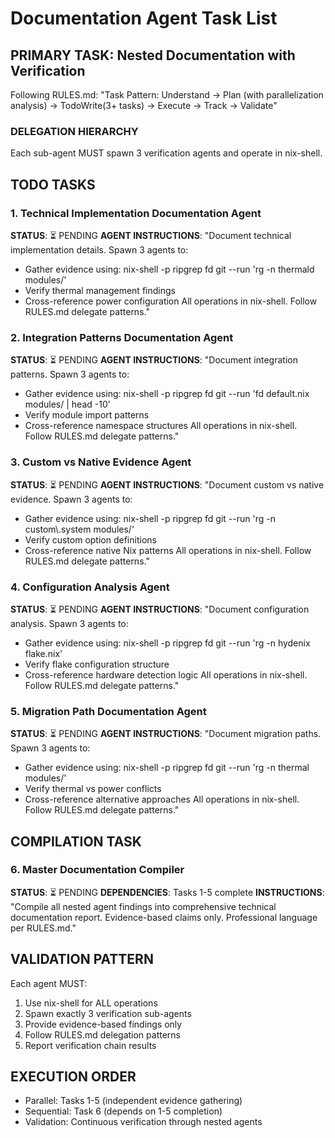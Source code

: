 # Documentation Agent Task List

## PRIMARY TASK: Nested Documentation with Verification

Following RULES.md: "Task Pattern: Understand → Plan (with parallelization analysis) → TodoWrite(3+ tasks) → Execute → Track → Validate"

### DELEGATION HIERARCHY

Each sub-agent MUST spawn 3 verification agents and operate in nix-shell.

## TODO TASKS

### 1. Technical Implementation Documentation Agent
**STATUS**: ⏳ PENDING
**AGENT INSTRUCTIONS**:
"Document technical implementation details. Spawn 3 agents to:
- Gather evidence using: nix-shell -p ripgrep fd git --run 'rg -n thermald modules/'
- Verify thermal management findings
- Cross-reference power configuration
All operations in nix-shell. Follow RULES.md delegate patterns."

### 2. Integration Patterns Documentation Agent
**STATUS**: ⏳ PENDING
**AGENT INSTRUCTIONS**:
"Document integration patterns. Spawn 3 agents to:
- Gather evidence using: nix-shell -p ripgrep fd git --run 'fd default.nix modules/ | head -10'
- Verify module import patterns
- Cross-reference namespace structures
All operations in nix-shell. Follow RULES.md delegate patterns."

### 3. Custom vs Native Evidence Agent
**STATUS**: ⏳ PENDING
**AGENT INSTRUCTIONS**:
"Document custom vs native evidence. Spawn 3 agents to:
- Gather evidence using: nix-shell -p ripgrep fd git --run 'rg -n custom\\.system modules/'
- Verify custom option definitions
- Cross-reference native Nix patterns
All operations in nix-shell. Follow RULES.md delegate patterns."

### 4. Configuration Analysis Agent
**STATUS**: ⏳ PENDING
**AGENT INSTRUCTIONS**:
"Document configuration analysis. Spawn 3 agents to:
- Gather evidence using: nix-shell -p ripgrep fd git --run 'rg -n hydenix flake.nix'
- Verify flake configuration structure
- Cross-reference hardware detection logic
All operations in nix-shell. Follow RULES.md delegate patterns."

### 5. Migration Path Documentation Agent
**STATUS**: ⏳ PENDING
**AGENT INSTRUCTIONS**:
"Document migration paths. Spawn 3 agents to:
- Gather evidence using: nix-shell -p ripgrep fd git --run 'rg -n thermal modules/'
- Verify thermal vs power conflicts
- Cross-reference alternative approaches
All operations in nix-shell. Follow RULES.md delegate patterns."

## COMPILATION TASK

### 6. Master Documentation Compiler
**STATUS**: ⏳ PENDING
**DEPENDENCIES**: Tasks 1-5 complete
**INSTRUCTIONS**: "Compile all nested agent findings into comprehensive technical documentation report. Evidence-based claims only. Professional language per RULES.md."

## VALIDATION PATTERN

Each agent MUST:
1. Use nix-shell for ALL operations
2. Spawn exactly 3 verification sub-agents
3. Provide evidence-based findings only
4. Follow RULES.md delegation patterns
5. Report verification chain results

## EXECUTION ORDER
- Parallel: Tasks 1-5 (independent evidence gathering)
- Sequential: Task 6 (depends on 1-5 completion)
- Validation: Continuous verification through nested agents